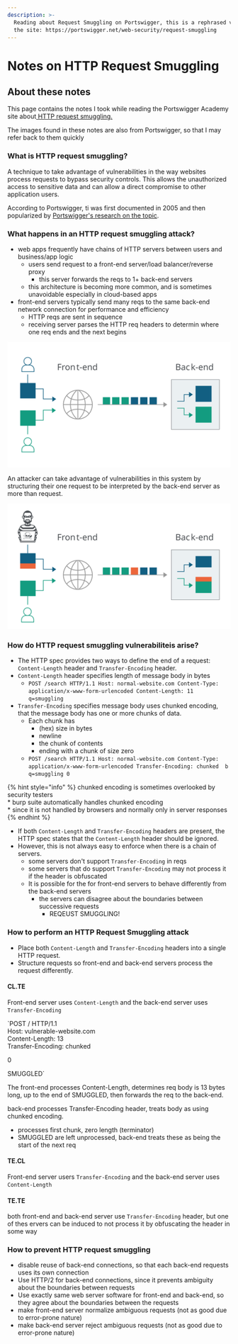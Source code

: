 ```yaml
---
description: >-
  Reading about Request Smuggling on Portswigger, this is a rephrased version of
  the site: https://portswigger.net/web-security/request-smuggling
---
```


# Notes on HTTP Request Smuggling

## About these notes

This page contains the notes I took while reading the Portswigger Academy site about[ HTTP request smuggling.](https://portswigger.net/web-security/request-smuggling)

The images found in these notes are also from Portswigger, so that I may refer back to them quickly 

### What is HTTP request smuggling?

A technique to take advantage of vulnerabilities in the way websites process requests to bypass security controls. This allows the unauthorized access to sensitive data and can allow a direct compromise to other application users.

According to Portswigger, ti was first documented in 2005 and then popularized by [Portswigger's research on the topic](https://portswigger.net/research/http-desync-attacks-request-smuggling-reborn).

### What happens in an HTTP request smuggling attack?

* web apps frequently have chains of HTTP servers between users and business/app logic
  * users send request to a front-end server/load balancer/reverse proxy
    * this server forwards the reqs to 1+ back-end servers
  * this architecture is becoming more common, and is sometimes unavoidable especially in cloud-based apps
* front-end servers typically send many reqs to the same back-end network connection for performance and efficiency
  * HTTP reqs are sent in sequence
  * receiving server parses the HTTP req headers to determin where one req ends and the next begins

![illustration on architecture of front-ent and back-end web app servers.](../.gitbook/assets/forwarding-http-requests-to-back-end-server.svg)

An attacker can take advantage of vulnerabilities in this system by structuring their one request to be interpreted by the back-end server as more than request.

![attacker forming request to be interpreted as multiple requests by back-end server](../.gitbook/assets/smuggling-http-request-to-back-end-server.svg)

### How do HTTP request smuggling vulnerabiliteis arise?

* The HTTP spec provides two ways to define the end of a request: `Content-Length` header and `Transfer-Encoding` header.
* `Content-Length` header specifies length of message body in bytes
  * `POST /search HTTP/1.1 Host: normal-website.com Content-Type: application/x-www-form-urlencoded Content-Length: 11  q=smuggling`
* `Transfer-Encoding` specifies message body uses chunked encoding, that the message body has one or more chunks of data. 
  * Each chunk has 
    * \(hex\) size in bytes
    * newline
    * the chunk of contents
    * ending with a chunk of size zero
  * `POST /search HTTP/1.1 Host: normal-website.com Content-Type: application/x-www-form-urlencoded Transfer-Encoding: chunked  b q=smuggling 0`

{% hint style="info" %}
chunked encoding is sometimes overlooked by security testers   
\* burp suite automatically handles chunked encoding  
\* since it is not handled by browsers and normally only in server responses
{% endhint %}

* If both `Content-Length` and `Transfer-Encoding` headers are present, the HTTP spec states that the `Content-Length` header should be ignored. 
* However, this is not always easy to enforce when there is a chain of servers.
  * some servers don't support `Transfer-Encoding` in reqs
  * some servers that do support `Transfer-Encoding` may not process it if the header is obfuscated
  * It is possible for the for front-end servers to behave differently from the back-end servers
    * the servers can disagree about the boundaries between successive requests
      * REQEUST SMUGGLING!

### How to perform an HTTP Request Smuggling attack

* Place both `Content-Length` and `Transfer-Encoding` headers into a single HTTP request.
* Structure requests so front-end and back-end servers process the request differently.

#### CL.TE

Front-end server uses `Content-Length` and the back-end server uses `Transfer-Encoding`

`POST / HTTP/1.1  
Host: vulnerable-website.com  
Content-Length: 13  
Transfer-Encoding: chunked  
  
0  
  
SMUGGLED`

The front-end processes Content-Length, determines req body is 13 bytes long, up to the end of SMUGGLED, then forwards the req to the back-end.

back-end processes Transfer-Encoding header, treats body as using chunked encoding.

* processes first chunk, zero length \(terminator\)
* SMUGGLED are left unprocessed, back-end treats these as being the start of the next req

#### TE.CL

Front-end server users `Transfer-Encoding` and the back-end server uses `Content-Length`

#### TE.TE

both front-end and back-end server use `Transfer-Encoding` header, but one of thes ervers can be induced to not process it by obfuscating the header in some way

### How to prevent HTTP request smuggling

* disable reuse of back-end connections, so that each back-end requests uses its own connection
* Use HTTP/2 for back-end connections, since it prevents ambiguity about the boundaries between requests
* Use exactly same web server software for front-end and back-end, so they agree about the boundaries between the requests
* make front-end server normalize ambiguous requests \(not as good due to error-prone nature\)
* make back-end server reject ambiguous requests \(not as good due to error-prone nature\)

